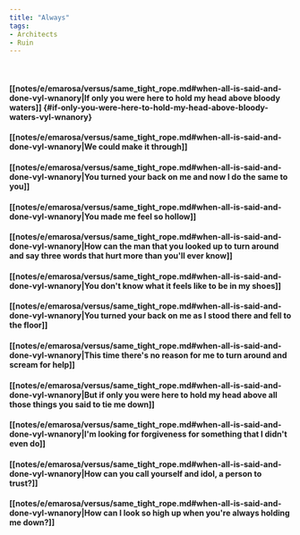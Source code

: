 ```yaml
---
title: "Always"
tags:
- Architects
- Ruin
---
```

&nbsp;
#### [[notes/e/emarosa/versus/same_tight_rope.md#when-all-is-said-and-done-vyl-wnanory|If only you were here to hold my head above bloody waters]] {#if-only-you-were-here-to-hold-my-head-above-bloody-waters-vyl-wnanory}
#### [[notes/e/emarosa/versus/same_tight_rope.md#when-all-is-said-and-done-vyl-wnanory|We could make it through]]
#### [[notes/e/emarosa/versus/same_tight_rope.md#when-all-is-said-and-done-vyl-wnanory|You turned your back on me and now I do the same to you]]
#### [[notes/e/emarosa/versus/same_tight_rope.md#when-all-is-said-and-done-vyl-wnanory|You made me feel so hollow]]
#### [[notes/e/emarosa/versus/same_tight_rope.md#when-all-is-said-and-done-vyl-wnanory|How can the man that you looked up to turn around and say three words that hurt more than you'll ever know]]
#### [[notes/e/emarosa/versus/same_tight_rope.md#when-all-is-said-and-done-vyl-wnanory|You don't know what it feels like to be in my shoes]]
#### [[notes/e/emarosa/versus/same_tight_rope.md#when-all-is-said-and-done-vyl-wnanory|You turned your back on me as I stood there and fell to the floor]]
#### [[notes/e/emarosa/versus/same_tight_rope.md#when-all-is-said-and-done-vyl-wnanory|This time there's no reason for me to turn around and scream for help]]
#### [[notes/e/emarosa/versus/same_tight_rope.md#when-all-is-said-and-done-vyl-wnanory|But if only you were here to hold my head above all those things you said to tie me down]]
#### [[notes/e/emarosa/versus/same_tight_rope.md#when-all-is-said-and-done-vyl-wnanory|I'm looking for forgiveness for something that I didn't even do]]
#### [[notes/e/emarosa/versus/same_tight_rope.md#when-all-is-said-and-done-vyl-wnanory|How can you call yourself and idol, a person to trust?]]
#### [[notes/e/emarosa/versus/same_tight_rope.md#when-all-is-said-and-done-vyl-wnanory|How can I look so high up when you're always holding me down?]]
